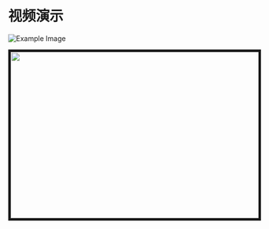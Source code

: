 # 视频演示
![Example Image](./src/pictures/result.gif)

<!-- add some gif here -->

 <p id="demo1" align="center">
  <img src="pictures/result.gif" width = "600" height = "338" border = "5" />
 </p>


